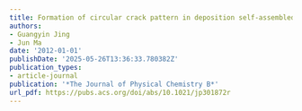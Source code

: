 ```yaml
---
title: Formation of circular crack pattern in deposition self-assembled by drying nanoparticle suspension
authors:
- Guangyin Jing
- Jun Ma
date: '2012-01-01'
publishDate: '2025-05-26T13:36:33.780382Z'
publication_types:
- article-journal
publication: '*The Journal of Physical Chemistry B*'
url_pdf: https://pubs.acs.org/doi/abs/10.1021/jp301872r
---
```

